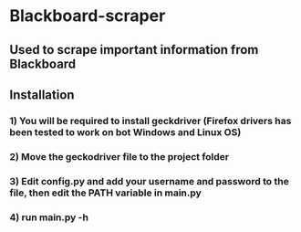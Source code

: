 # Blackboard-scraper

## Used to scrape important information from Blackboard

## Installation

### 1) You will be required to install geckdriver (Firefox drivers has been tested to work on bot Windows and Linux OS)
### 2) Move the geckodriver file to the project folder 
### 3) Edit config.py and add your username and password to the file, then edit the PATH variable in main.py
### 4) run main.py -h


